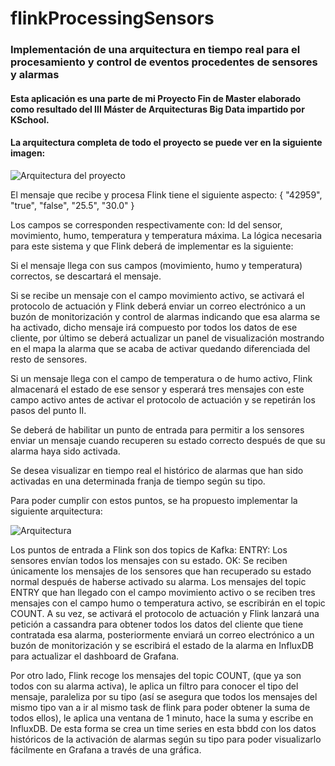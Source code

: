 # flinkProcessingSensors
### Implementación de una arquitectura en tiempo real para el procesamiento y control de eventos procedentes de sensores y alarmas

#### Esta aplicación es una parte de mi Proyecto Fin de Master elaborado como resultado del III Máster de Arquitecturas Big Data impartido por KSchool.

#### La arquitectura completa de todo el proyecto se puede ver en la siguiente imagen:

![Arquitectura del proyecto](https://image.ibb.co/cRSmCb/arquitectura_completa.png)



El mensaje que recibe y procesa Flink tiene el siguiente aspecto:
{
"42959",
"true",
"false",
"25.5",
"30.0"
}

Los campos se corresponden respectivamente con: Id del sensor, movimiento, humo, temperatura y temperatura máxima.
La lógica necesaria para este sistema y que Flink deberá de implementar es la siguiente:

Si el mensaje llega con sus campos (movimiento, humo y temperatura) correctos, se descartará el mensaje.

Si se recibe un mensaje con el campo movimiento activo, se activará el protocolo de actuación y Flink deberá enviar un correo electrónico a un buzón de monitorización y control de alarmas indicando que esa alarma se ha activado, dicho mensaje irá compuesto por todos los datos de ese cliente, por último se deberá actualizar un panel de visualización mostrando en el mapa la alarma que se acaba de activar quedando diferenciada del resto de sensores.

Si un mensaje llega con el campo de temperatura o de humo activo, Flink almacenará el estado de ese sensor y esperará tres mensajes con este campo activo antes de activar el protocolo de actuación y se repetirán los pasos del punto II.

Se deberá de habilitar un punto de entrada para permitir a los sensores enviar un mensaje cuando recuperen su estado correcto después de que su alarma haya sido activada.

Se desea visualizar en tiempo real el histórico de alarmas que han sido activadas en una determinada franja de tiempo según su tipo.

Para poder cumplir con estos puntos, se ha propuesto implementar la siguiente arquitectura:


![Arquitectura](https://image.ibb.co/cyTUyG/arq_flink.png)


Los puntos de entrada a Flink son dos topics de Kafka:
ENTRY:  Los sensores envían todos los mensajes con su estado.
OK: Se reciben únicamente los mensajes de los sensores que han recuperado su estado normal después de haberse activado su alarma.
Los mensajes del topic ENTRY que han llegado con el campo movimiento activo o se reciben tres mensajes con el campo humo o temperatura activo, se escribirán en el topic COUNT. A su vez, se activará el protocolo de actuación y Flink lanzará una petición a cassandra para obtener todos los datos del cliente que tiene contratada esa alarma, posteriormente enviará un correo electrónico a un buzón de monitorización y se escribirá el estado de la alarma en InfluxDB para actualizar el dashboard de Grafana.

Por otro lado, Flink recoge los mensajes del topic COUNT, (que ya son todos con su alarma activa), le aplica un filtro para conocer el tipo del mensaje, paraleliza por su tipo (así se asegura que todos los mensajes del mismo tipo van a ir al mismo task de flink para poder obtener la suma de todos ellos), le aplica una ventana de 1 minuto, hace la suma y escribe en InfluxDB. De esta forma se crea un time series en esta bbdd con los datos históricos de la activación de alarmas según su tipo para poder visualizarlo fácilmente en Grafana a través de una gráfica.




